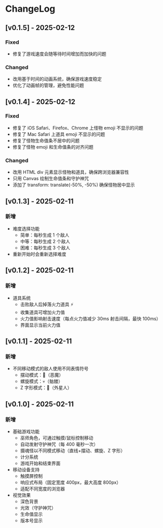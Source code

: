 # ChangeLog

## [v0.1.5] - 2025-02-12

### Fixed
- 修复了游戏速度会随等待时间增加而加快的问题

### Changed
- 改用基于时间的动画系统，确保游戏速度稳定
- 优化了动画帧的管理，避免性能问题

## [v0.1.4] - 2025-02-12

### Fixed
- 修复了 iOS Safari、Firefox、Chrome 上怪物 emoji 不显示的问题
- 修复了 Mac Safari 上道具 emoji 不显示的问题
- 修复了怪物生命值条不居中的问题
- 修复了怪物 emoji 和生命值条的对齐问题

### Changed
- 改用 HTML div 元素显示怪物和道具，确保跨浏览器兼容性
- 只用 Canvas 绘制生命值条和守护神咒
- 添加了 transform: translate(-50%, -50%) 确保怪物居中显示

## [v0.1.3] - 2025-02-11

### 新增
- 难度选择功能
  - 简单：每秒生成 1 个敌人
  - 中等：每秒生成 2 个敌人
  - 困难：每秒生成 3 个敌人
- 重新开始时会重新选择难度

## [v0.1.2] - 2025-02-11

### 新增
- 道具系统
  - 击败敌人后掉落火力道具 ⚡
  - 收集道具可增加火力值
  - 火力值影响射击速度（每点火力值减少 30ms 射击间隔，最快 100ms）
  - 界面显示当前火力值

## [v0.1.1] - 2025-02-11

### 新增
- 不同移动模式的敌人使用不同表情符号
  - 摆动模式：👿（恶魔）
  - 螺旋模式：💀（骷髅）
  - Z 字形模式：👾（外星人）

## [v0.1.0] - 2025-02-11

### 新增
- 基础游戏功能
  - 巫师角色，可通过触摸/鼠标控制移动
  - 自动发射守护神咒（每 400 毫秒一次）
  - 摄魂怪以不同模式移动（直线+摆动、螺旋、Z 字形）
  - 计分系统
  - 游戏开始和结束界面
- 移动设备支持
  - 触摸屏控制
  - 响应式布局（固定宽度 400px，最大高度 800px）
  - 适配不同宽度的浏览器
- 视觉效果
  - 深色背景
  - 光效（守护神咒）
  - 生命值显示
  - 版本号显示
